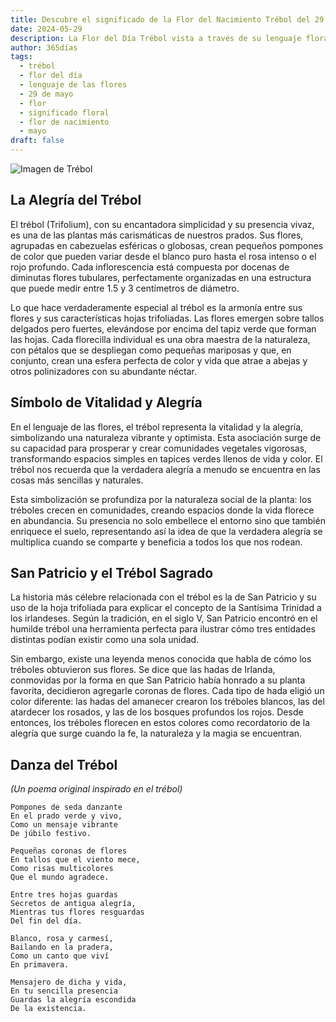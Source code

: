 ```yaml
---
title: Descubre el significado de la Flor del Nacimiento Trébol del 29 de mayo
date: 2024-05-29
description: La Flor del Día Trébol vista a través de su lenguaje floral e historias
author: 365días
tags:
  - trébol
  - flor del día
  - lenguaje de las flores
  - 29 de mayo
  - flor
  - significado floral
  - flor de nacimiento
  - mayo
draft: false
---
```


![Imagen de Trébol](https://cdn.pixabay.com/photo/2018/09/03/09/02/clover-3650704_1280.jpg#center#center)


## La Alegría del Trébol

El trébol (Trifolium), con su encantadora simplicidad y su presencia vivaz, es una de las plantas más carismáticas de nuestros prados. Sus flores, agrupadas en cabezuelas esféricas o globosas, crean pequeños pompones de color que pueden variar desde el blanco puro hasta el rosa intenso o el rojo profundo. Cada inflorescencia está compuesta por docenas de diminutas flores tubulares, perfectamente organizadas en una estructura que puede medir entre 1.5 y 3 centímetros de diámetro.

Lo que hace verdaderamente especial al trébol es la armonía entre sus flores y sus características hojas trifoliadas. Las flores emergen sobre tallos delgados pero fuertes, elevándose por encima del tapiz verde que forman las hojas. Cada florecilla individual es una obra maestra de la naturaleza, con pétalos que se despliegan como pequeñas mariposas y que, en conjunto, crean una esfera perfecta de color y vida que atrae a abejas y otros polinizadores con su abundante néctar.

## Símbolo de Vitalidad y Alegría

En el lenguaje de las flores, el trébol representa la vitalidad y la alegría, simbolizando una naturaleza vibrante y optimista. Esta asociación surge de su capacidad para prosperar y crear comunidades vegetales vigorosas, transformando espacios simples en tapices verdes llenos de vida y color. El trébol nos recuerda que la verdadera alegría a menudo se encuentra en las cosas más sencillas y naturales.

Esta simbolización se profundiza por la naturaleza social de la planta: los tréboles crecen en comunidades, creando espacios donde la vida florece en abundancia. Su presencia no solo embellece el entorno sino que también enriquece el suelo, representando así la idea de que la verdadera alegría se multiplica cuando se comparte y beneficia a todos los que nos rodean.

## San Patricio y el Trébol Sagrado

La historia más célebre relacionada con el trébol es la de San Patricio y su uso de la hoja trifoliada para explicar el concepto de la Santísima Trinidad a los irlandeses. Según la tradición, en el siglo V, San Patricio encontró en el humilde trébol una herramienta perfecta para ilustrar cómo tres entidades distintas podían existir como una sola unidad.

Sin embargo, existe una leyenda menos conocida que habla de cómo los tréboles obtuvieron sus flores. Se dice que las hadas de Irlanda, conmovidas por la forma en que San Patricio había honrado a su planta favorita, decidieron agregarle coronas de flores. Cada tipo de hada eligió un color diferente: las hadas del amanecer crearon los tréboles blancos, las del atardecer los rosados, y las de los bosques profundos los rojos. Desde entonces, los tréboles florecen en estos colores como recordatorio de la alegría que surge cuando la fe, la naturaleza y la magia se encuentran.

## Danza del Trébol
*(Un poema original inspirado en el trébol)*

```
Pompones de seda danzante
En el prado verde y vivo,
Como un mensaje vibrante
De júbilo festivo.

Pequeñas coronas de flores
En tallos que el viento mece,
Como risas multicolores
Que el mundo agradece.

Entre tres hojas guardas
Secretos de antigua alegría,
Mientras tus flores resguardas
Del fin del día.

Blanco, rosa y carmesí,
Bailando en la pradera,
Como un canto que viví
En primavera.

Mensajero de dicha y vida,
En tu sencilla presencia
Guardas la alegría escondida
De la existencia.
```